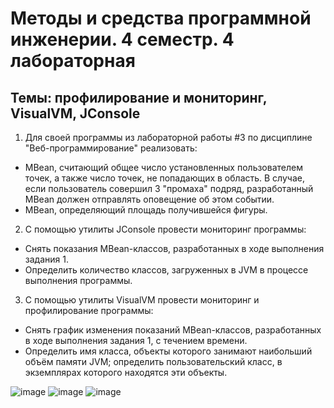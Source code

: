 # Методы и средства программной инженерии. 4 семестр. 4 лабораторная
## Темы: профилирование и мониторинг, VisualVM, JConsole

1. Для своей программы из лабораторной работы #3 по дисциплине "Веб-программирование" реализовать:
* MBean, считающий общее число установленных пользователем точек, а также число точек, не попадающих в область. В случае, если пользователь совершил 3 "промаха" подряд, разработанный MBean должен отправлять оповещение об этом событии.
* MBean, определяющий площадь получившейся фигуры.
2. С помощью утилиты JConsole провести мониторинг программы:
* Снять показания MBean-классов, разработанных в ходе выполнения задания 1.
* Определить количество классов, загруженных в JVM в процессе выполнения программы.
3. С помощью утилиты VisualVM провести мониторинг и профилирование программы:
* Снять график изменения показаний MBean-классов, разработанных в ходе выполнения задания 1, с течением времени.
* Определить имя класса, объекты которого занимают наибольший объём памяти JVM; определить пользовательский класс, в экземплярах которого находятся эти объекты.

![image](https://user-images.githubusercontent.com/79102850/187289242-09e1fd25-c14a-40bf-a6df-c42bc6e8ad13.png)
![image](https://user-images.githubusercontent.com/79102850/187289270-ff505def-3e05-4ad2-bfca-623b72519f49.png)
![image](https://user-images.githubusercontent.com/79102850/187289340-d14b4f99-7895-4771-989c-3ef2b2d2c9d3.png)

